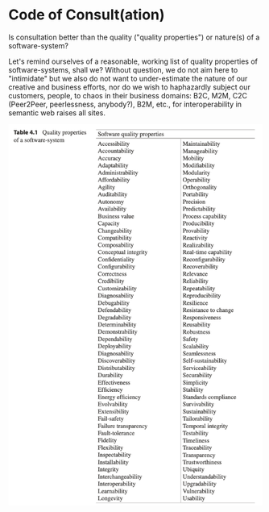 # Code of Consult(ation)

Is consultation better than the quality ("quality properties") or nature(s) of a software-system?

Let's remind ourselves of a reasonable, working list of quality properties of software-systems, shall we? Without question, we do not aim here to "intimidate" but we also do not want to under-estimate the nature of our creative and business efforts, nor do we wish to haphazardly subject our customers, people, to chaos in their business domains: B2C, M2M, C2C (Peer2Peer, peerlessness, anybody?), B2M, etc., for interoperability in semantic web raises all sites.

<p align="center">
  <img src="https://raw.githubusercontent.com/nerdfiles/proposal-planning/master/assets/future-proof-software-systems--table-4.1-quality-properties-of-a-software-system.png" 
       alt="
Table 4.1 Quality properties of a software-system
Software quality properties
Accessibility Accountability Accuracy Adaptability Administrability Affordability Agility
Auditability Autonomy Availability Business value Capacity Changeability Compatibility Composability Conceptual integrity Confidentiality Configurability Correctness Credibility Customizability Diagnosability Debugability Defendability Degradability Determinability Demonstrability Dependability Deployability Diagnosability Discoverability Distributability Durability Effectiveness Efficiency
Energy efficiency Evolvability Extensibility Fail-safety
Failure transparency Fault-tolerance Fidelity
Flexibility Inspectability Installability Integrity Interchangeability Interoperability Learnability Longevity
Maintainability Manageability Mobility Modifiability Modularity Operability Orthogonality Portability
Precision Predictability Process capability Producibility Provability Reactivity Realizability Real-time capability Reconfigurability Recoverability Relevance Reliability Repeatability Reproducibility Resilience Resistance to change Responsiveness Reusability Robustness
Safety
Scalability Seamlessness Self-sustainability Serviceability Securability Simplicity
Stability
Standards compliance Survivability Sustainability Tailorability Temporal integrity Testability Timeliness Traceability Transparency Trustworthiness Ubiquity Understandability Upgradability Vulnerability Usability
  " />
</p>
